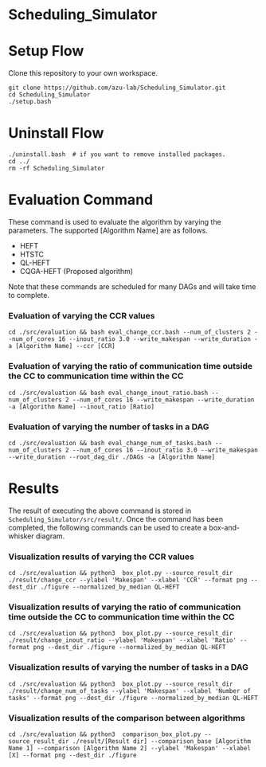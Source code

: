 # Scheduling_Simulator
# Setup Flow
Clone this repository to your own workspace.
```
git clone https://github.com/azu-lab/Scheduling_Simulator.git
cd Scheduling_Simulator
./setup.bash
```

# Uninstall Flow
```
./uninstall.bash  # if you want to remove installed packages.
cd ../
rm -rf Scheduling_Simulator
```


# Evaluation Command
These command is used to evaluate the algorithm by varying the parameters.
The supported [Algorithm Name] are as follows.
- HEFT
- HTSTC
- QL-HEFT
- CQGA-HEFT (Proposed algorithm)

Note that these commands are scheduled for many DAGs and will take time to complete.

### Evaluation of varying the CCR values

```
cd ./src/evaluation && bash eval_change_ccr.bash --num_of_clusters 2 --num_of_cores 16 --inout_ratio 3.0 --write_makespan --write_duration -a [Algorithm Name] --ccr [CCR]
```

### Evaluation of varying the ratio of communication time outside the CC to communication time within the CC
```
cd ./src/evaluation && bash eval_change_inout_ratio.bash --num_of_clusters 2 --num_of_cores 16 --write_makespan --write_duration -a [Algorithm Name] --inout_ratio [Ratio]
```


### Evaluation of varying the number of tasks in a DAG
```
cd ./src/evaluation && bash eval_change_num_of_tasks.bash --num_of_clusters 2 --num_of_cores 16 --inout_ratio 3.0 --write_makespan --write_duration --root_dag_dir ./DAGs -a [Algorithm Name]
```

# Results
The result of executing the above command is stored in `Scheduling_Simulator/src/result/`.
Once the command has been completed, the following commands can be used to create a box-and-whisker diagram.

### Visualization results of varying the CCR values
```
cd ./src/evaluation && python3  box_plot.py --source_result_dir ./result/change_ccr --ylabel 'Makespan' --xlabel 'CCR' --format png --dest_dir ./figure --normalized_by_median QL-HEFT
```

### Visualization results of varying the ratio of communication time outside the CC to communication time within the CC
```
cd ./src/evaluation && python3  box_plot.py --source_result_dir ./result/change_inout_ratio --ylabel 'Makespan' --xlabel 'Ratio' --format png --dest_dir ./figure --normalized_by_median QL-HEFT
```

### Visualization results of varying the number of tasks in a DAG
```
cd ./src/evaluation && python3  box_plot.py --source_result_dir ./result/change_num_of_tasks --ylabel 'Makespan' --xlabel 'Number of tasks' --format png --dest_dir ./figure --normalized_by_median QL-HEFT
```

### Visualization results of the comparison between algorithms
```
cd ./src/evaluation && python3  comparison_box_plot.py --source_result_dir ./result/[Result dir] --comparison_base [Algorithm Name 1] --comparison [Algorithm Name 2] --ylabel 'Makespan' --xlabel [X] --format png --dest_dir ./figure
```
